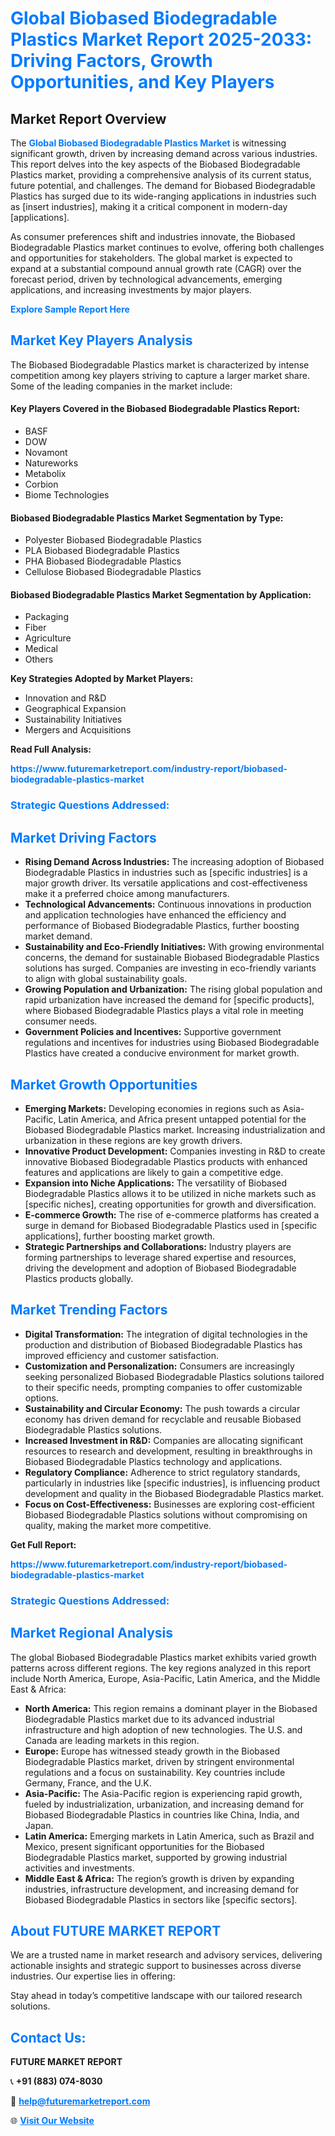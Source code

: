 <h1 style="color: #007BFF;">Global Biobased Biodegradable Plastics Market Report 2025-2033: Driving Factors, Growth Opportunities, and Key Players</h1>

<section id="overview">
<h2>Market Report Overview</h2>
<p>The <a href="https://www.futuremarketreport.com/industry-report/biobased-biodegradable-plastics-market" style="color: #007BFF; text-decoration: none;"><strong>Global Biobased Biodegradable Plastics Market</strong></a> is witnessing significant growth, driven by increasing demand across various industries. This report delves into the key aspects of the Biobased Biodegradable Plastics market, providing a comprehensive analysis of its current status, future potential, and challenges. The demand for Biobased Biodegradable Plastics has surged due to its wide-ranging applications in industries such as [insert industries], making it a critical component in modern-day [applications].</p>
<p>As consumer preferences shift and industries innovate, the Biobased Biodegradable Plastics market continues to evolve, offering both challenges and opportunities for stakeholders. The global market is expected to expand at a substantial compound annual growth rate (CAGR) over the forecast period, driven by technological advancements, emerging applications, and increasing investments by major players.</p>
</section>

<section id="overview">
<p><a href="https://www.futuremarketreport.com/request-sample/reportId=54264" style="color: #007BFF; text-decoration: none;"><strong>Explore Sample Report Here</strong></a></p>
</section>

<section id="key-players">
<h2 style="color: #007BFF;">Market Key Players Analysis</h2>
<p>The Biobased Biodegradable Plastics market is characterized by intense competition among key players striving to capture a larger market share. Some of the leading companies in the market include:</p>
<h4>Key Players Covered in the Biobased Biodegradable Plastics Report:</h4>
<ul><li>BASF</li><li>DOW</li><li>Novamont</li><li>Natureworks</li><li>Metabolix</li><li>Corbion</li><li>Biome Technologies</li></ul>
<h4>Biobased Biodegradable Plastics Market Segmentation by Type:</h4>
<ul><li>Polyester Biobased Biodegradable Plastics</li><li>PLA Biobased Biodegradable Plastics</li><li>PHA Biobased Biodegradable Plastics</li><li>Cellulose Biobased Biodegradable Plastics</li></ul>

<h4>Biobased Biodegradable Plastics Market Segmentation by Application:</h4>
<ul><li>Packaging</li><li>Fiber</li><li>Agriculture</li><li>Medical</li><li>Others</li></ul>
<p><strong>Key Strategies Adopted by Market Players:</strong></p>
<ul>
<li>Innovation and R&D</li>
<li>Geographical Expansion</li>
<li>Sustainability Initiatives</li>
<li>Mergers and Acquisitions</li>
</ul>
</section>

<section>
<p><strong>Read Full Analysis: </strong></p><a href="https://www.futuremarketreport.com/industry-report/biobased-biodegradable-plastics-market" style="color: #007BFF; text-decoration: none;"><strong>https://www.futuremarketreport.com/industry-report/biobased-biodegradable-plastics-market</strong></a>
<h3 style="color: #007BFF;">Strategic Questions Addressed:</h3>
</section>

<section id="driving-factors">
<h2 style="color: #007BFF;">Market Driving Factors</h2>
<ul>
<li><strong>Rising Demand Across Industries:</strong> The increasing adoption of Biobased Biodegradable Plastics in industries such as [specific industries] is a major growth driver. Its versatile applications and cost-effectiveness make it a preferred choice among manufacturers.</li>
<li><strong>Technological Advancements:</strong> Continuous innovations in production and application technologies have enhanced the efficiency and performance of Biobased Biodegradable Plastics, further boosting market demand.</li>
<li><strong>Sustainability and Eco-Friendly Initiatives:</strong> With growing environmental concerns, the demand for sustainable Biobased Biodegradable Plastics solutions has surged. Companies are investing in eco-friendly variants to align with global sustainability goals.</li>
<li><strong>Growing Population and Urbanization:</strong> The rising global population and rapid urbanization have increased the demand for [specific products], where Biobased Biodegradable Plastics plays a vital role in meeting consumer needs.</li>
<li><strong>Government Policies and Incentives:</strong> Supportive government regulations and incentives for industries using Biobased Biodegradable Plastics have created a conducive environment for market growth.</li>
</ul>
</section>

<section id="growth-opportunities">
<h2 style="color: #007BFF;">Market Growth Opportunities</h2>
<ul>
<li><strong>Emerging Markets:</strong> Developing economies in regions such as Asia-Pacific, Latin America, and Africa present untapped potential for the Biobased Biodegradable Plastics market. Increasing industrialization and urbanization in these regions are key growth drivers.</li>
<li><strong>Innovative Product Development:</strong> Companies investing in R&D to create innovative Biobased Biodegradable Plastics products with enhanced features and applications are likely to gain a competitive edge.</li>
<li><strong>Expansion into Niche Applications:</strong> The versatility of Biobased Biodegradable Plastics allows it to be utilized in niche markets such as [specific niches], creating opportunities for growth and diversification.</li>
<li><strong>E-commerce Growth:</strong> The rise of e-commerce platforms has created a surge in demand for Biobased Biodegradable Plastics used in [specific applications], further boosting market growth.</li>
<li><strong>Strategic Partnerships and Collaborations:</strong> Industry players are forming partnerships to leverage shared expertise and resources, driving the development and adoption of Biobased Biodegradable Plastics products globally.</li>
</ul>
</section>

<section id="trending-factors">
<h2 style="color: #007BFF;">Market Trending Factors</h2>
<ul>
<li><strong>Digital Transformation:</strong> The integration of digital technologies in the production and distribution of Biobased Biodegradable Plastics has improved efficiency and customer satisfaction.</li>
<li><strong>Customization and Personalization:</strong> Consumers are increasingly seeking personalized Biobased Biodegradable Plastics solutions tailored to their specific needs, prompting companies to offer customizable options.</li>
<li><strong>Sustainability and Circular Economy:</strong> The push towards a circular economy has driven demand for recyclable and reusable Biobased Biodegradable Plastics solutions.</li>
<li><strong>Increased Investment in R&D:</strong> Companies are allocating significant resources to research and development, resulting in breakthroughs in Biobased Biodegradable Plastics technology and applications.</li>
<li><strong>Regulatory Compliance:</strong> Adherence to strict regulatory standards, particularly in industries like [specific industries], is influencing product development and quality in the Biobased Biodegradable Plastics market.</li>
<li><strong>Focus on Cost-Effectiveness:</strong> Businesses are exploring cost-efficient Biobased Biodegradable Plastics solutions without compromising on quality, making the market more competitive.</li>
</ul>
</section>

<section>
<p><strong>Get Full Report: </strong></p><a href="https://www.futuremarketreport.com/industry-report/biobased-biodegradable-plastics-market" style="color: #007BFF; text-decoration: none;"><strong>https://www.futuremarketreport.com/industry-report/biobased-biodegradable-plastics-market</strong></a>
<h3 style="color: #007BFF;">Strategic Questions Addressed:</h3>
</section>


<section id="regional-analysis">
<h2 style="color: #007BFF;">Market Regional Analysis</h2>
<p>The global Biobased Biodegradable Plastics market exhibits varied growth patterns across different regions. The key regions analyzed in this report include North America, Europe, Asia-Pacific, Latin America, and the Middle East & Africa:</p>
<ul>
<li><strong>North America:</strong> This region remains a dominant player in the Biobased Biodegradable Plastics market due to its advanced industrial infrastructure and high adoption of new technologies. The U.S. and Canada are leading markets in this region.</li>
<li><strong>Europe:</strong> Europe has witnessed steady growth in the Biobased Biodegradable Plastics market, driven by stringent environmental regulations and a focus on sustainability. Key countries include Germany, France, and the U.K.</li>
<li><strong>Asia-Pacific:</strong> The Asia-Pacific region is experiencing rapid growth, fueled by industrialization, urbanization, and increasing demand for Biobased Biodegradable Plastics in countries like China, India, and Japan.</li>
<li><strong>Latin America:</strong> Emerging markets in Latin America, such as Brazil and Mexico, present significant opportunities for the Biobased Biodegradable Plastics market, supported by growing industrial activities and investments.</li>
<li><strong>Middle East & Africa:</strong> The region’s growth is driven by expanding industries, infrastructure development, and increasing demand for Biobased Biodegradable Plastics in sectors like [specific sectors].</li>
</ul>
</section>

<footer>
<h2 style="color: #007BFF;">About FUTURE MARKET REPORT</h2>
<p>We are a trusted name in market research and advisory services, delivering actionable insights and strategic support to businesses across diverse industries. Our expertise lies in offering:</p>

<p>Stay ahead in today’s competitive landscape with our tailored research solutions.</p>

<h2 style="color: #007BFF;">Contact Us:</h2>
<p><strong>FUTURE MARKET REPORT</strong></p>
<p>📞 <strong>+91 (883) 074-8030</strong></p>
<p>📧 <strong><a href="mailto:help@futuremarketreport.com" style="color: #007BFF;">help@futuremarketreport.com</a></strong></p>
<p>🌐 <strong><a href="https://www.futuremarketreport.com/" style="color: #007BFF;">Visit Our Website</a></strong></p>
</footer>